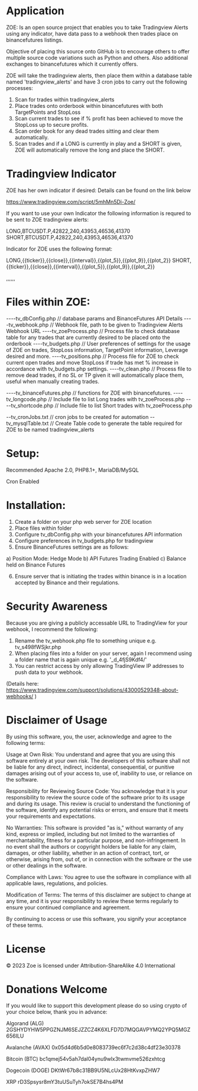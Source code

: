Application
================================================================

ZOE: Is an open source project that enables you to take Tradingview Alerts using any indicator, have data pass to a webhook then trades place on binancefutures listings.

Objective of placing this source onto GitHub is to encourage others to offer multiple source code variations such as Python and others. Also additional exchanges to binancefutures which it currently offers.

ZOE will take the tradingview alerts, then place them within a database table named 'tradingview_alerts' and have 3 cron jobs to carry out the following processes:

1. Scan for trades within tradingview_alerts
2. Place trades onto orderbook within binancefutures with both TargetPoints and StopLoss
3. Scan current trades to see if % profit has been achieved to move the StopLoss up to secure profits.
4. Scan order book for any dead trades sitting and clear them automatically.
5. Scan trades and if a LONG is currently in play and a SHORT is given, ZOE will automatically remove the long and place the SHORT.

Tradingview Indicator
================================================================

ZOE has her own indicator if desired: Details can be found on the link below

https://www.tradingview.com/script/5mhMn5Di-Zoe/ 

If you want to use your own Indicator the following information is requred to be sent to ZOE tradingview alerts:

LONG,BTCUSDT.P,42822,240,43953,46536,41370
SHORT,BTCUSDT.P,42822,240,43953,46536,41370

Indicator for ZOE uses the following format:

LONG,{{ticker}},{{close}},{{interval}},{{plot_5}},{{plot_9}},{{plot_2}}
SHORT,{{ticker}},{{close}},{{interval}},{{plot_5}},{{plot_9}},{{plot_2}}

<trade>,<symbol>,<price>,<timeline>,<targetPrice>,<High Fib>,<Low Fib>


Files within ZOE:
================================================================

----tv_dbConfig.php  // database params and BinanceFutures API Details
----tv_webhook.php   // Webhook file, path to be given to Tradingview Alerts Webhook URL
----tv_zoeProcess.php // Process file to check database table for any trades that are currently desired to be placed onto the orderbook
----tv_budgets.php // User preferences of settings for the usage of ZOE on trades, StopLoss information, TargetPoint information, Leverage desired and more.
----tv_positions.php // Process file for ZOE to check current open trades and move StopLoss if trade has met % increase in accordance with tv_budgets.php settings.
----tv_clean.php // Process file to remove dead trades, if no SL or TP given it will automatically place them, useful when manually creating trades.

----tv_binanceFutures.php // functions for ZOE with binancefutures.
----tv_longcode.php // Include file to list Long trades with tv_zoeProcess.php
----tv_shortcode.php // Include file to list Short trades with tv_zoeProcess.php

--tv_cronJobs.txt // cron jobs to be created for automation
--tv_mysqlTable.txt // Create Table code to generate the table required for ZOE to be named tradingview_alerts

Setup:
================================================================

Recommended Apache 2.0, PHP8.1+, MariaDB/MySQL

Cron Enabled


Installation:
================================================================

1. Create a folder on your php web server for ZOE location
2. Place files within folder 
3. Configure tv_dbConfig.php with your binancefutures API information
4. Configure preferences in tv_budgets.php for tradingview
5. Ensure BinanceFutures settings are as follows:

a) Position Mode: Hedge Mode
b) API Futures Trading Enabled
c) Balance held on Binance Futures

6. Ensure server that is initiating the trades within binance is in a location accepted by Binance and their regulations.

Security Awareness
================================================================

Because you are giving a publicly accessable URL to TradingView for your webhook, I recommend the following:

1. Rename the tv_webhook.php file to something unique e.g. tv_s498fWSjkr.php
2. When placing files into a folder on your server, again I recommend using a folder name that is again unique e.g. '_d_4fjS9Kdf4/'
3. You can restrict access by only allowing TradingView IP addresses to push data to your webhook.
   
(Details here: https://www.tradingview.com/support/solutions/43000529348-about-webhooks/ )

Disclaimer of Usage
================================================================

By using this software, you, the user, acknowledge and agree to the following terms:

Usage at Own Risk: You understand and agree that you are using this software entirely at your own risk. The developers of this software shall not be liable for any direct, indirect, incidental, consequential, or punitive damages arising out of your access to, use of, inability to use, or reliance on the software.


Responsibility for Reviewing Source Code: You acknowledge that it is your responsibility to review the source code of the software prior to its usage and during its usage. This review is crucial to understand the functioning of the software, identify any potential risks or errors, and ensure that it meets your requirements and expectations.


No Warranties: This software is provided "as is," without warranty of any kind, express or implied, including but not limited to the warranties of merchantability, fitness for a particular purpose, and non-infringement. In no event shall the authors or copyright holders be liable for any claim, damages, or other liability, whether in an action of contract, tort, or otherwise, arising from, out of, or in connection with the software or the use or other dealings in the software.


Compliance with Laws: You agree to use the software in compliance with all applicable laws, regulations, and policies.


Modification of Terms: The terms of this disclaimer are subject to change at any time, and it is your responsibility to review these terms regularly to ensure your continued compliance and agreement.


By continuing to access or use this software, you signify your acceptance of these terms.


License
================================================================
© 2023 Zoe is licensed under Attribution-ShareAlike 4.0 International 



Donations Welcome
================================================================

If you would like to support this development please do so using crypto of your choice below, thank you in advance:

Algorand (ALG)
2GSHYDYHW5PPGZNJM6SEJZZCZ4K6XLFD7D7MQGAVPYMQ2YPQ5MGZ656ILU

Avalanche (AVAX)
0x05d4d6b5d0e8083739ec6f7c2d38c4df23e30378

Bitcoin (BTC)
bc1qmej54v5ah7dal04ynu9wlx3twmvme526zxhtcg 

Dogecoin (DOGE)
DKtWr67b8c31BB9U5NLcUx28HtKvxpZHW7

XRP
rD3Spsysr8mY3tuUSuTyh7okSE7B4hs4PM




